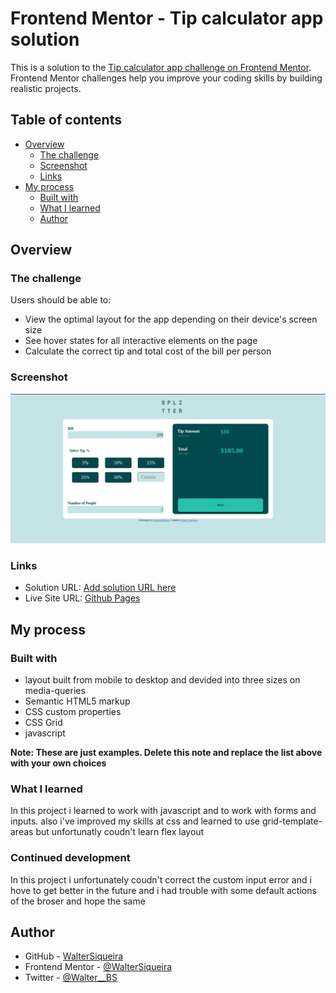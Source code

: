 # Frontend Mentor - Tip calculator app solution

This is a solution to the [Tip calculator app challenge on Frontend Mentor](https://www.frontendmentor.io/challenges/tip-calculator-app-ugJNGbJUX). Frontend Mentor challenges help you improve your coding skills by building realistic projects.

## Table of contents

- [Overview](#overview)
  - [The challenge](#the-challenge)
  - [Screenshot](#screenshot)
  - [Links](#links)
- [My process](#my-process)
  - [Built with](#built-with)
  - [What I learned](#what-i-learned)
  - [Author](#author)



## Overview

### The challenge

Users should be able to:

- View the optimal layout for the app depending on their device's screen size
- See hover states for all interactive elements on the page
- Calculate the correct tip and total cost of the bill per person

### Screenshot

![](./images/print.png)

### Links

- Solution URL: [Add solution URL here](https://your-solution-url.com)
- Live Site URL: [Github Pages](https://waltersiqueira.github.io/tip_calculator/root/index.html)

## My process

### Built with
- layout built from mobile to desktop and devided into three sizes on media-queries
- Semantic HTML5 markup
- CSS custom properties
- CSS Grid
- javascript 


**Note: These are just examples. Delete this note and replace the list above with your own choices**

### What I learned

In this project i learned to work with javascript and to work with forms and inputs. also i've improved my skills at css and learned to use grid-template-areas but unfortunatly coudn't learn flex layout



### Continued development

In this project i unfortunately coudn't correct the custom input error and i hove to get better in the future and i had trouble with some default actions of the broser and hope the same


## Author
- GitHub - [WalterSiqueira](https://github.com/WalterSiqueira)
- Frontend Mentor - [@WalterSiqueira](https://www.frontendmentor.io/profile/WalterSiqueira)
- Twitter - [@Walter__BS](https://twitter.com/Walter__BS)



